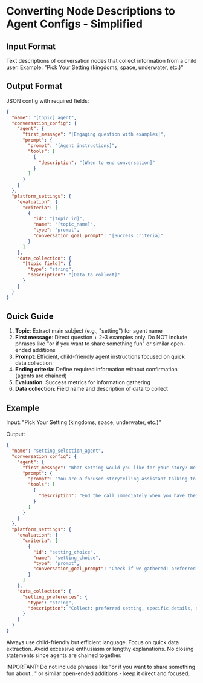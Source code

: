 # Converting Node Descriptions to Agent Configs - Simplified

## Input Format

Text descriptions of conversation nodes that collect information from a child user.
Example: "Pick Your Setting (kingdoms, space, underwater, etc.)"

## Output Format

JSON config with required fields:

```json
{
  "name": "[topic]_agent",
  "conversation_config": {
    "agent": {
      "first_message": "[Engaging question with examples]",
      "prompt": {
        "prompt": "[Agent instructions]",
        "tools": [
          {
            "description": "[When to end conversation]"
          }
        ]
      }
    }
  },
  "platform_settings": {
    "evaluation": {
      "criteria": [
        {
          "id": "[topic_id]",
          "name": "[topic_name]",
          "type": "prompt",
          "conversation_goal_prompt": "[Success criteria]"
        }
      ]
    },
    "data_collection": {
      "[topic_field]": {
        "type": "string",
        "description": "[Data to collect]"
      }
    }
  }
}
```

## Quick Guide

1. **Topic**: Extract main subject (e.g., "setting") for agent name
2. **First message**: Direct question + 2-3 examples only. Do NOT include phrases like "or if you want to share something fun" or similar open-ended additions
3. **Prompt**: Efficient, child-friendly agent instructions focused on quick data collection
4. **Ending criteria**: Define required information without confirmation (agents are chained)
5. **Evaluation**: Success metrics for information gathering
6. **Data collection**: Field name and description of data to collect

## Example

Input: "Pick Your Setting (kingdoms, space, underwater, etc.)"

Output:

```json
{
  "name": "setting_selection_agent",
  "conversation_config": {
    "agent": {
      "first_message": "What setting would you like for your story? We have magical kingdoms, outer space, or underwater worlds.",
      "prompt": {
        "prompt": "You are a focused storytelling assistant talking to a 10-year-old child. Your job is to quickly collect their story setting preference. Present options (kingdoms, space, underwater, etc.) efficiently. Be friendly but direct. Get their choice and any important details as quickly as possible. Do not be chatty or use excessive enthusiasm. Since you're part of a chained conversation, do not provide closing statements or goodbyes.",
        "tools": [
          {
            "description": "End the call immediately when you have their preferred setting and key details. Do not confirm or say goodbye since this is part of a chained conversation."
          }
        ]
      }
    }
  },
  "platform_settings": {
    "evaluation": {
      "criteria": [
        {
          "id": "setting_choice",
          "name": "setting_choice",
          "type": "prompt",
          "conversation_goal_prompt": "Check if we gathered: preferred setting, specific details, and elements they're excited about"
        }
      ]
    },
    "data_collection": {
      "setting_preferences": {
        "type": "string",
        "description": "Collect: preferred setting, specific details, and elements they're excited about"
      }
    }
  }
}
```

Always use child-friendly but efficient language. Focus on quick data extraction. Avoid excessive enthusiasm or lengthy explanations. No closing statements since agents are chained together.

IMPORTANT: Do not include phrases like "or if you want to share something fun about..." or similar open-ended additions - keep it direct and focused.
